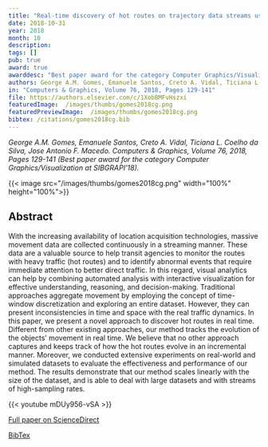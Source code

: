 ```yaml
---
title: "Real-time discovery of hot routes on trajectory data streams using interactive visualization based on GPU"
date: 2018-10-31
year: 2018
month: 10
description:
tags: []
pub: true
award: true
awarddesc: "Best paper award for the category Computer Graphics/Visualization at SIBGRAPI'18"
authors: George A.M. Gomes, Emanuele Santos, Creto A. Vidal, Ticiana L. Coelho da Silva, Jose Antonio F. Macedo
in: "Computers & Graphics, Volume 76, 2018, Pages 129-141"
file: https://authors.elsevier.com/c/1XobBMFvHszxi
featuredImage:  /images/thumbs/gomes2018cg.png
featuredPreviewImage:  /images/thumbs/gomes2018cg.png
bibtex: /citations/gomes2018cg.bib
---
```


*George A.M. Gomes, Emanuele Santos, Creto A. Vidal, Ticiana L. Coelho da Silva, Jose Antonio F. Macedo. Computers & Graphics, Volume 76, 2018, Pages 129-141 (Best paper award for the category Computer Graphics/Visualization at SIBGRAPI'18).*

{{< image src="/images/thumbs/gomes2018cg.png" width="100%" height="100%">}}

## Abstract

With the increasing availability of location acquisition technologies, massive movement data are collected continuously in a streaming manner. These data are a valuable source to help transit agencies to monitor the routes with heavy traffic (hot routes) and to identify abnormal events that require immediate attention to better direct traffic. In this regard, visual analytics can help by combining automated analysis with interactive visualization for effective understanding, reasoning, and decision-making. Traditional approaches aggregate movement by employing the concept of time-window discretization and exploring an entire dataset. However, they can present inconsistencies in time and space with the real traffic dynamics. In this paper, we present a novel approach to discover hot routes in real time. Different from other existing approaches, our method tracks the evolution of the objects’ movement in real time. We believe that no other approach captures and keeps track of how the hot routes evolve in an incremental manner. Moreover, we conducted extensive experiments on real-world and simulated datasets to evaluate the effectiveness and performance of our method. The results demonstrate that our method scales linearly with the size of the dataset, and is able to deal with large datasets and with streams of high-sampling rates.

{{< youtube mDUy956-vSA >}}

[Full paper on ScienceDirect](https://authors.elsevier.com/c/1XobBMFvHszxi) 

[BibTex](/citations/gomes2018cg.bib)